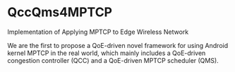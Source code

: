 # QccQms4MPTCP
Implementation of Applying MPTCP to Edge Wireless Network

We are the first to propose a QoE-driven novel framework for using Android kernel MPTCP in the real world, 
which mainly includes a QoE-driven congestion controller (QCC) and a QoE-driven MPTCP scheduler (QMS).
